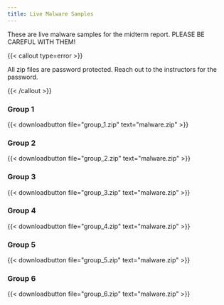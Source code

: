 ```yaml
---
title: Live Malware Samples
---
```


These are live malware samples for the midterm report. PLEASE BE CAREFUL WITH
THEM!

{{< callout type=error >}}

All zip files are password protected. Reach out to the instructors for the
password.

{{< /callout >}}

### Group 1

{{< downloadbutton file="group_1.zip" text="malware.zip" >}}

### Group 2

{{< downloadbutton file="group_2.zip" text="malware.zip" >}}

### Group 3

{{< downloadbutton file="group_3.zip" text="malware.zip" >}}

### Group 4

{{< downloadbutton file="group_4.zip" text="malware.zip" >}}

### Group 5

{{< downloadbutton file="group_5.zip" text="malware.zip" >}}

### Group 6

{{< downloadbutton file="group_6.zip" text="malware.zip" >}}
